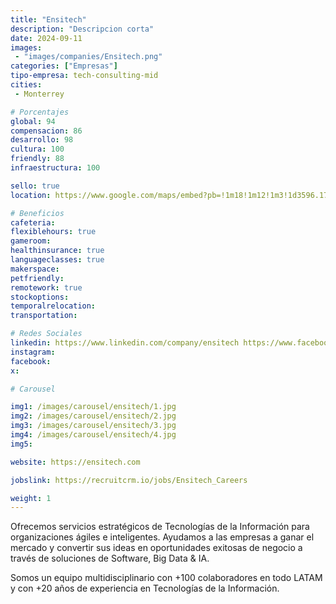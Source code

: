 ```yaml
---
title: "Ensitech"
description: "Descripcion corta"
date: 2024-09-11
images:
 - "images/companies/Ensitech.png"
categories: ["Empresas"]
tipo-empresa: tech-consulting-mid
cities: 
 - Monterrey

# Porcentajes  
global: 94
compensacion: 86
desarrollo: 98
cultura: 100
friendly: 88
infraestructura: 100

sello: true
location: https://www.google.com/maps/embed?pb=!1m18!1m12!1m3!1d3596.1759535823203!2d-100.3194239248202!3d25.665461377412488!2m3!1f0!2f0!3f0!3m2!1i1024!2i768!4f13.1!3m3!1m2!1s0x866295621888dd03%3A0x1da1d869f3a86922!2sEnsitech!5e0!3m2!1ses-419!2smx!4v1738009226689!5m2!1ses-419!2smx

# Beneficios
cafeteria: 
flexiblehours: true
gameroom: 
healthinsurance: true
languageclasses: true
makerspace: 
petfriendly: 
remotework: true
stockoptions: 
temporalrelocation: 
transportation: 

# Redes Sociales
linkedin: https://www.linkedin.com/company/ensitech https://www.facebook.com/EnsitechMx/ https://www.instagram.com/ensitech_mx https://twitter.com/EnsitechMx
instagram: 
facebook: 
x: 

# Carousel

img1: /images/carousel/ensitech/1.jpg 
img2: /images/carousel/ensitech/2.jpg
img3: /images/carousel/ensitech/3.jpg
img4: /images/carousel/ensitech/4.jpg
img5:

website: https://ensitech.com

jobslink: https://recruitcrm.io/jobs/Ensitech_Careers

weight: 1
---
```



Ofrecemos servicios estratégicos de Tecnologías de la Información para organizaciones ágiles e inteligentes. Ayudamos a las empresas a ganar el mercado y convertir sus ideas en oportunidades exitosas de negocio a través de soluciones de Software, Big Data & IA.

Somos un equipo multidisciplinario con +100 colaboradores en todo LATAM y con +20 años de experiencia en Tecnologías de la Información.
